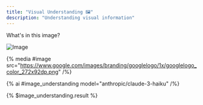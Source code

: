 ```yaml
---
title: "Visual Understanding 🖼️"
description: "Understanding visual information"
---
```



What's in this image?

![Image](https://www.google.com/images/branding/googlelogo/1x/googlelogo_color_272x92dp.png)

<!-- OR -->

{% media #image src="https://www.google.com/images/branding/googlelogo/1x/googlelogo_color_272x92dp.png" /%}

<!-- For prompts with images you need to use a vision model such as GPT-4 Vision, any of the Claude 3 models or Gemini Vision. Check out the [model documentation](https://wordware.notion.site/Models-615b76d7498f4e06ae522a329695da74)

Here we use the **Haiku** model (from the Anthropic Claude 3 family). You can try different models by selecting the generation below and choosing a different vision-enabled model. -->

{% ai #image_understanding model="anthropic/claude-3-haiku" /%}

{% $image_understanding.result %}